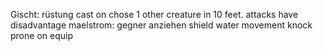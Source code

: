Gischt:
rüstung
cast on
chose 1 other creature in 10 feet. attacks have disadvantage
maelstrom: gegner anziehen
shield
water movement
knock prone on equip